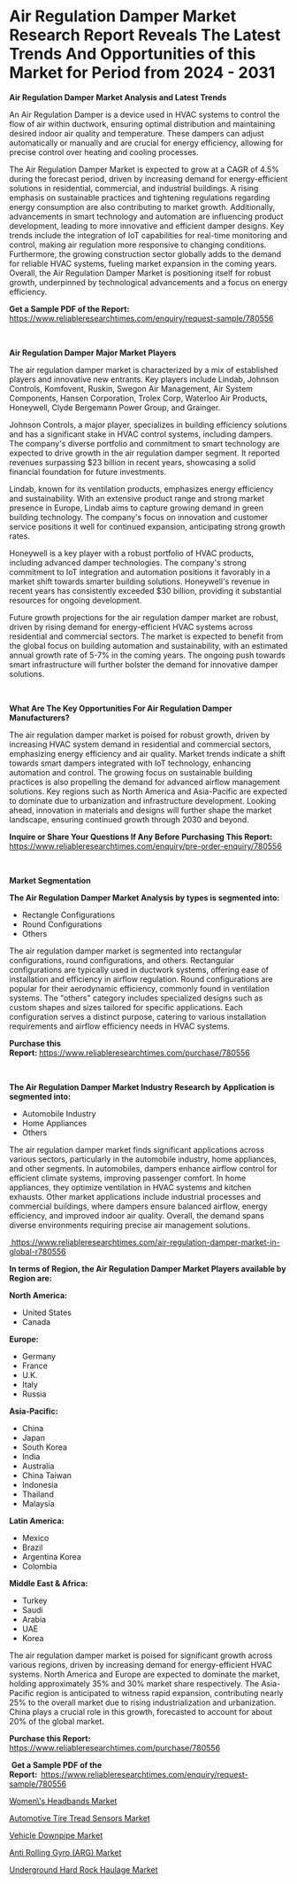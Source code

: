 <p><h1>Air Regulation Damper Market Research Report Reveals The Latest Trends And Opportunities of this Market for Period from 2024 - 2031</h1></p><p><strong>Air Regulation Damper Market Analysis and Latest Trends</strong></p>
<p><p>An Air Regulation Damper is a device used in HVAC systems to control the flow of air within ductwork, ensuring optimal distribution and maintaining desired indoor air quality and temperature. These dampers can adjust automatically or manually and are crucial for energy efficiency, allowing for precise control over heating and cooling processes. </p><p>The Air Regulation Damper Market is expected to grow at a CAGR of 4.5% during the forecast period, driven by increasing demand for energy-efficient solutions in residential, commercial, and industrial buildings. A rising emphasis on sustainable practices and tightening regulations regarding energy consumption are also contributing to market growth. Additionally, advancements in smart technology and automation are influencing product development, leading to more innovative and efficient damper designs. Key trends include the integration of IoT capabilities for real-time monitoring and control, making air regulation more responsive to changing conditions. Furthermore, the growing construction sector globally adds to the demand for reliable HVAC systems, fueling market expansion in the coming years. Overall, the Air Regulation Damper Market is positioning itself for robust growth, underpinned by technological advancements and a focus on energy efficiency.</p></p>
<p><strong>Get a Sample PDF of the Report:&nbsp;</strong> <a href="https://www.reliableresearchtimes.com/enquiry/request-sample/780556?utm_campaign=1626&utm_medium=2&utm_source=Github&utm_content=ia&utm_term=15102024&utm_id=air-regulation-damper">https://www.reliableresearchtimes.com/enquiry/request-sample/780556</a></p>
<p>&nbsp;</p>
<p><strong>Air Regulation Damper Major Market Players</strong></p>
<p><p>The air regulation damper market is characterized by a mix of established players and innovative new entrants. Key players include Lindab, Johnson Controls, Komfovent, Ruskin, Swegon Air Management, Air System Components, Hansen Corporation, Trolex Corp, Waterloo Air Products, Honeywell, Clyde Bergemann Power Group, and Grainger.</p><p>Johnson Controls, a major player, specializes in building efficiency solutions and has a significant stake in HVAC control systems, including dampers. The company's diverse portfolio and commitment to smart technology are expected to drive growth in the air regulation damper segment. It reported revenues surpassing $23 billion in recent years, showcasing a solid financial foundation for future investments.</p><p>Lindab, known for its ventilation products, emphasizes energy efficiency and sustainability. With an extensive product range and strong market presence in Europe, Lindab aims to capture growing demand in green building technology. The company's focus on innovation and customer service positions it well for continued expansion, anticipating strong growth rates.</p><p>Honeywell is a key player with a robust portfolio of HVAC products, including advanced damper technologies. The company's strong commitment to IoT integration and automation positions it favorably in a market shift towards smarter building solutions. Honeywell's revenue in recent years has consistently exceeded $30 billion, providing it substantial resources for ongoing development.</p><p>Future growth projections for the air regulation damper market are robust, driven by rising demand for energy-efficient HVAC systems across residential and commercial sectors. The market is expected to benefit from the global focus on building automation and sustainability, with an estimated annual growth rate of 5-7% in the coming years. The ongoing push towards smart infrastructure will further bolster the demand for innovative damper solutions.</p></p>
<p>&nbsp;</p>
<p><strong>What Are The Key Opportunities For Air Regulation Damper Manufacturers?</strong></p>
<p><p>The air regulation damper market is poised for robust growth, driven by increasing HVAC system demand in residential and commercial sectors, emphasizing energy efficiency and air quality. Market trends indicate a shift towards smart dampers integrated with IoT technology, enhancing automation and control. The growing focus on sustainable building practices is also propelling the demand for advanced airflow management solutions. Key regions such as North America and Asia-Pacific are expected to dominate due to urbanization and infrastructure development. Looking ahead, innovation in materials and designs will further shape the market landscape, ensuring continued growth through 2030 and beyond.</p></p>
<p><strong>Inquire or Share Your Questions If Any Before Purchasing This Report:</strong> <a href="https://www.reliableresearchtimes.com/enquiry/pre-order-enquiry/780556?utm_campaign=1626&utm_medium=2&utm_source=Github&utm_content=ia&utm_term=15102024&utm_id=air-regulation-damper">https://www.reliableresearchtimes.com/enquiry/pre-order-enquiry/780556</a></p>
<p>&nbsp;</p>
<p><strong>Market Segmentation</strong></p>
<p><strong>The Air Regulation Damper Market Analysis by types is segmented into:</strong></p>
<p><ul><li>Rectangle Configurations</li><li>Round Configurations</li><li>Others</li></ul></p>
<p><p>The air regulation damper market is segmented into rectangular configurations, round configurations, and others. Rectangular configurations are typically used in ductwork systems, offering ease of installation and efficiency in airflow regulation. Round configurations are popular for their aerodynamic efficiency, commonly found in ventilation systems. The "others" category includes specialized designs such as custom shapes and sizes tailored for specific applications. Each configuration serves a distinct purpose, catering to various installation requirements and airflow efficiency needs in HVAC systems.</p></p>
<p><strong>Purchase this Report:&nbsp;</strong><a href="https://www.reliableresearchtimes.com/purchase/780556?utm_campaign=1626&utm_medium=2&utm_source=Github&utm_content=ia&utm_term=15102024&utm_id=air-regulation-damper">https://www.reliableresearchtimes.com/purchase/780556</a></p>
<p>&nbsp;</p>
<p><strong>The Air Regulation Damper Market Industry Research by Application is segmented into:</strong></p>
<p><ul><li>Automobile Industry</li><li>Home Appliances</li><li>Others</li></ul></p>
<p><p>The air regulation damper market finds significant applications across various sectors, particularly in the automobile industry, home appliances, and other segments. In automobiles, dampers enhance airflow control for efficient climate systems, improving passenger comfort. In home appliances, they optimize ventilation in HVAC systems and kitchen exhausts. Other market applications include industrial processes and commercial buildings, where dampers ensure balanced airflow, energy efficiency, and improved indoor air quality. Overall, the demand spans diverse environments requiring precise air management solutions.</p></p>
<p><a href="https://www.reliableresearchtimes.com/air-regulation-damper-market-in-global-r780556?utm_campaign=1626&utm_medium=2&utm_source=Github&utm_content=ia&utm_term=15102024&utm_id=air-regulation-damper">&nbsp;https://www.reliableresearchtimes.com/air-regulation-damper-market-in-global-r780556</a></p>
<p><strong>In terms of Region, the Air Regulation Damper Market Players available by Region are:</strong></p>
<p>
    <p> <strong> North America: </strong>
        <ul>
            <li>United States</li>
            <li>Canada</li>
        </ul>
        </p> 
    <p> <strong> Europe: </strong>
        <ul>
            <li>Germany</li>
            <li>France</li>
            <li>U.K.</li>
            <li>Italy</li>
            <li>Russia</li>
        </ul>
        </p> 
    <p> <strong> Asia-Pacific: </strong>
        <ul>
            <li>China</li>
            <li>Japan</li>
            <li>South Korea</li>
            <li>India</li>
            <li>Australia</li>
            <li>China Taiwan</li>
            <li>Indonesia</li>
            <li>Thailand</li>
            <li>Malaysia</li>
        </ul>
        </p> 
    <p> <strong> Latin America: </strong>
        <ul>
            <li>Mexico</li>
            <li>Brazil</li>
            <li>Argentina Korea</li>
            <li>Colombia</li>
        </ul>
        </p> 
    <p> <strong> Middle East & Africa: </strong>
        <ul>
            <li>Turkey</li>
            <li>Saudi</li>
            <li>Arabia</li>
            <li>UAE</li>
            <li>Korea</li>
        </ul>
    </p>
    </p>
<p><p>The air regulation damper market is poised for significant growth across various regions, driven by increasing demand for energy-efficient HVAC systems. North America and Europe are expected to dominate the market, holding approximately 35% and 30% market share respectively. The Asia-Pacific region is anticipated to witness rapid expansion, contributing nearly 25% to the overall market due to rising industrialization and urbanization. China plays a crucial role in this growth, forecasted to account for about 20% of the global market.</p></p>
<p><strong>Purchase this Report: </strong><a href="https://www.reliableresearchtimes.com/purchase/780556?utm_campaign=1626&utm_medium=2&utm_source=Github&utm_content=ia&utm_term=15102024&utm_id=air-regulation-damper">https://www.reliableresearchtimes.com/purchase/780556</a></p>
<p>&nbsp;<strong>Get a Sample PDF of the Report:&nbsp;&nbsp;</strong><a href="https://www.reliableresearchtimes.com/enquiry/request-sample/780556?utm_campaign=1626&utm_medium=2&utm_source=Github&utm_content=ia&utm_term=15102024&utm_id=air-regulation-damper">https://www.reliableresearchtimes.com/enquiry/request-sample/780556</a></p>
<p><strong></strong></p>
<p><p><a href="https://github.com/irfadac/Market-Research-Report-List-5/blob/main/womens-headbands-market.md?utm_campaign=1626&utm_medium=2&utm_source=Github&utm_content=ia&utm_term=15102024&utm_id=air-regulation-damper">Women\'s Headbands Market</a></p><p><a href="https://www.linkedin.com/pulse/global-automotive-tire-tread-sensors-industry-research-9sxmc?utm_campaign=1626&utm_medium=2&utm_source=Github&utm_content=ia&utm_term=15102024&utm_id=air-regulation-damper">Automotive Tire Tread Sensors Market</a></p><p><a href="https://www.linkedin.com/pulse/vehicle-downpipe-market-refracting-trends-consumer-behaviors-doylc?utm_campaign=1626&utm_medium=2&utm_source=Github&utm_content=ia&utm_term=15102024&utm_id=air-regulation-damper">Vehicle Downpipe Market</a></p><p><a href="https://www.linkedin.com/pulse/anti-rolling-gyro-arg-market-segmentation-in-depth-analysis-yachtcommercial-czwvc?utm_campaign=1626&utm_medium=2&utm_source=Github&utm_content=ia&utm_term=15102024&utm_id=air-regulation-damper">Anti Rolling Gyro (ARG) Market</a></p><p><a href="https://www.linkedin.com/pulse/opportunities-challenges-underground-hard-rock-haulage-market-n4enc?utm_campaign=1626&utm_medium=2&utm_source=Github&utm_content=ia&utm_term=15102024&utm_id=air-regulation-damper">Underground Hard Rock Haulage Market</a></p></p>
